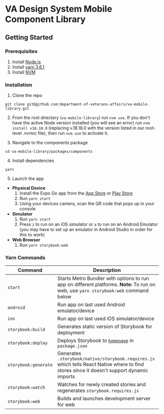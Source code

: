 # VA Design System Mobile Component Library

## Getting Started

### Prerequisites

1. Install [Node.js](https://nodejs.org/en)
2. Install [yarn 3.6.1](https://yarnpkg.com/getting-started/install)
3. Install [NVM](https://github.com/nvm-sh/nvm)

### Installation

1. Clone the repo

```
git clone git@github.com:department-of-veterans-affairs/va-mobile-library.git
```

2. From the root directory (`va-mobile-library`) run `nvm use`. If you don't have the active Node version installed (you will see an error) run `nvm install v18.18.0` (replacing v.18.18.0 with the version listed in our root-level .nvmrc file), then run `nvm use` to activate it.

3. Navigate to the components package

```
cd va-mobile-library/packages/components
```

4. Install dependencies

```
yarn
```

5. Launch the app

- **Physical Device**
  1. Install the Expo Go app from the [App Store](https://itunes.apple.com/app/apple-store/id982107779) or [Play Store](https://play.google.com/store/apps/details?id=host.exp.exponent&referrer=www)
  2. Run `yarn start`
  3. Using your devices camera, scan the QR code that pops up in your console
- **Simulator**
  1. Run `yarn start`
  2. Press `i` to run on an iOS simulator or `a` to run on an Android Emulator (you may have to set up an emulator in Android Studio in order for this to work)
- **Web Browser**
  1. Run `yarn storybook:web`

### Yarn Commands

| Command              | Description                                                                                                                                |
| -------------------- | ------------------------------------------------------------------------------------------------------------------------------------------ |
| `start`              | Starts Metro Bundler with options to run app on different platforms. **Note:** To run on web, use `yarn storybook:web` command below       |
| `android `           | Run app on last used Android emulator/device                                                                                               |
| `ios`                | Run app on last used iOS simulator/device                                                                                                  |
| `storybook:build`    | Generates static version of Storybook for deployment                                                                                       |
| `storybook:deploy`   | Deploys Storybook to [`homepage`](https://department-of-veterans-affairs.github.io/va-mobile-library) in `package.json`                  |
| `storybook:generate` | Generates `.storybook/native/storybook.requires.js` which tells React Native where to find stores since it doesn't support dynamic imports |
| `storybook:watch`    | Watches for newly created stories and regenerates `storybook.requires.js`                                                                  |
| `storybook:web`      | Builds and launches development server for web                                                                                             |
